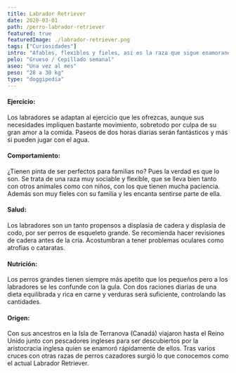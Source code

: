 ```yaml
---
title: Labrador Retriever
date: 2020-03-01
path: /perro-labrador-retriever
featured: true
featuredImage: ./labrador-retriever.png
tags: ["Curiosidades"]
intro: "Afables, flexibles y fieles, así es la raza que sigue enamorando a las familias desde 1825."
pelo: "Grueso / Cepillado semanal"
aseo: "Una vez al mes"
peso: "28 a 30 kg"
type: "doggipedia"
---
```


#### Ejercicio:
Los labradores se adaptan al ejercicio que les ofrezcas, aunque sus necesidades impliquen bastante movimiento, sobretodo por culpa de su gran amor a la comida. Paseos de dos horas diarias serán fantásticos y más si pueden jugar con el agua.

#### Comportamiento:
¿Tienen pinta de ser perfectos para familias no? Pues la verdad es que lo son. Se trata de una raza muy sociable y flexible, que se lleva bien tanto con otros animales como con niños, con los que tienen mucha paciencia. Además son muy fieles con su familia y les encanta sentirse parte de ella.

#### Salud:
Los labradores son un tanto propensos a displasia de cadera y displasia de codo, por ser perros de esqueleto grande. ​Se recomienda hacer revisiones de cadera antes de la cría. Acostumbran a tener problemas oculares como atrofias o cataratas.

#### Nutrición:
Los perros grandes tienen siempre más apetito que los pequeños pero a los labradores se les confunde con la gula. Con dos raciones diarias de una dieta equilibrada y rica en carne y verduras será suficiente, controlando las cantidades.

#### Origen:
Con sus ancestros en la Isla de Terranova (Canadá) viajaron hasta el Reino Unido junto con pescadores ingleses para ser descubiertos por la aristocracia inglesa quien se enamoró rápidamente de ellos. Tras varios cruces con otras razas de perros cazadores surgió lo que conocemos como el actual Labrador Retriever.


